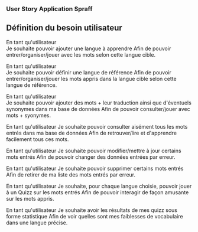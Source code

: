 ### User Story Application Spraff

## Définition du besoin utilisateur 

En tant qu'utilisateur  
Je souhaite pouvoir ajouter une langue à apprendre 
Afin de pouvoir entrer/organiser/jouer avec les mots selon cette langue cible.

En tant qu'utilisateur  
Je souhaite pouvoir définir une langue de référence 
Afin de pouvoir entrer/organiser/jouer les mots appris dans la langue cible selon cette langue de référence.

En tant qu'utilisateur  
Je souhaite pouvoir ajouter des mots + leur traduction ainsi que d'éventuels synonymes dans ma base de données
Afin de pouvoir consulter/jouer avec mots + syonymes.


En tant qu'utilisateur
Je souhaite pouvoir consulter aisément tous les mots entrés dans ma base de données
Afin de retrouver/lire et d'apprendre facilement tous ces mots. 

En tant qu'utilisateur
Je souhaite pouvoir modifier/mettre à jour certains mots entrés
Afin de pouvoir changer des données entrées par erreur. 

En tant qu'utilisateur
Je souhaite pouvoir supprimer certains mots entrés
Afin de retirer de ma liste des mots entrés par erreur. 

En tant qu'utilisateur
Je souhaite, pour chaque langue choisie, pouvoir jouer à un Quizz sur les mots entrés
Afin de pouvoir interagir de façon amusante sur les mots appris. 

En tant qu'utilisateur
Je souhaite avoir les résultats de mes quizz sous forme statistique 
Afin de voir quelles sont mes faiblesses de vocabulaire dans une langue précise.  

